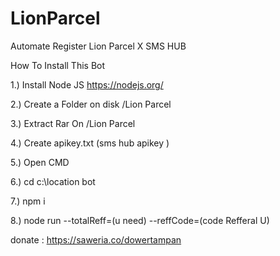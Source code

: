# LionParcel
Automate Register Lion Parcel X SMS HUB

How To Install This Bot

1.) Install Node JS https://nodejs.org/

2.) Create a Folder on disk /Lion Parcel

3.) Extract Rar On /Lion Parcel

4.) Create apikey.txt (sms hub apikey )

5.) Open CMD

6.) cd c:\location bot

7.) npm i

8.) node run --totalReff=(u need) --reffCode=(code Refferal U)

donate : https://saweria.co/dowertampan
